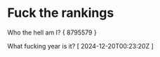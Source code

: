 # Fuck the rankings

Who the hell am I?
{ 8795579 }

What fucking year is it?
[ 2024-12-20T00:23:20Z ]

